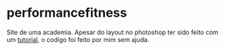 # performancefitness
Site de uma academia. Apesar do layout no photoshop ter sido feito
com um [tutorial](https://www.youtube.com/playlist?list=PLJ_3LOsmLHBPVpyuRiHqp2kEq1rAO85su), o codigo foi feito por mim sem ajuda.
